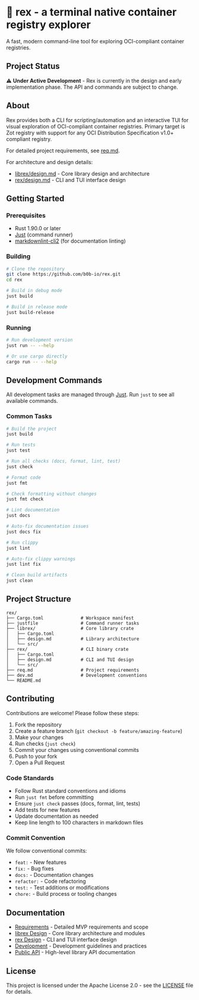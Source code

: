 # 🔭 rex - a terminal native container registry explorer

A fast, modern command-line tool for exploring OCI-compliant container
registries.

## Project Status

⚠️ **Under Active Development** - Rex is currently in the design and early
implementation phase. The API and commands are subject to change.

## About

Rex provides both a CLI for scripting/automation and an interactive TUI for
visual exploration of OCI-compliant container registries. Primary target is
Zot registry with support for any OCI Distribution Specification v1.0+
compliant registry.

For detailed project requirements, see [req.md](req.md).

For architecture and design details:
- [librex/design.md](librex/design.md) - Core library design and architecture
- [rex/design.md](rex/design.md) - CLI and TUI interface design

## Getting Started

### Prerequisites

- Rust 1.90.0 or later
- [Just](https://github.com/casey/just) (command runner)
- [markdownlint-cli2](https://github.com/DavidAnson/markdownlint-cli2) (for
  documentation linting)

### Building

```bash
# Clone the repository
git clone https://github.com/b0b-io/rex.git
cd rex

# Build in debug mode
just build

# Build in release mode
just build-release
```

### Running

```bash
# Run development version
just run -- --help

# Or use cargo directly
cargo run -- --help
```

## Development Commands

All development tasks are managed through [Just](https://github.com/casey/just).
Run `just` to see all available commands.

### Common Tasks

```bash
# Build the project
just build

# Run tests
just test

# Run all checks (docs, format, lint, test)
just check

# Format code
just fmt

# Check formatting without changes
just fmt check

# Lint documentation
just docs

# Auto-fix documentation issues
just docs fix

# Run clippy
just lint

# Auto-fix clippy warnings
just lint fix

# Clean build artifacts
just clean
```

## Project Structure

```text
rex/
├── Cargo.toml              # Workspace manifest
├── justfile                # Command runner tasks
├── librex/                 # Core library crate
│   ├── Cargo.toml
│   ├── design.md           # Library architecture
│   └── src/
├── rex/                    # CLI binary crate
│   ├── Cargo.toml
│   ├── design.md           # CLI and TUI design
│   └── src/
├── req.md                  # Project requirements
├── dev.md                  # Development conventions
└── README.md
```

## Contributing

Contributions are welcome! Please follow these steps:

1. Fork the repository
2. Create a feature branch (`git checkout -b feature/amazing-feature`)
3. Make your changes
4. Run checks (`just check`)
5. Commit your changes using conventional commits
6. Push to your fork
7. Open a Pull Request

### Code Standards

- Follow Rust standard conventions and idioms
- Run `just fmt` before committing
- Ensure `just check` passes (docs, format, lint, tests)
- Add tests for new features
- Update documentation as needed
- Keep line length to 100 characters in markdown files

### Commit Convention

We follow conventional commits:

- `feat:` - New features
- `fix:` - Bug fixes
- `docs:` - Documentation changes
- `refactor:` - Code refactoring
- `test:` - Test additions or modifications
- `chore:` - Build process or tooling changes

## Documentation

- [Requirements](req.md) - Detailed MVP requirements and scope
- [librex Design](librex/design.md) - Core library architecture and modules
- [rex Design](rex/design.md) - CLI and TUI interface design
- [Development](dev.md) - Development guidelines and practices
- [Public API](librex/API.md) - High-level library API documentation

## License

This project is licensed under the Apache License 2.0 - see the
[LICENSE](LICENSE) file for details.
